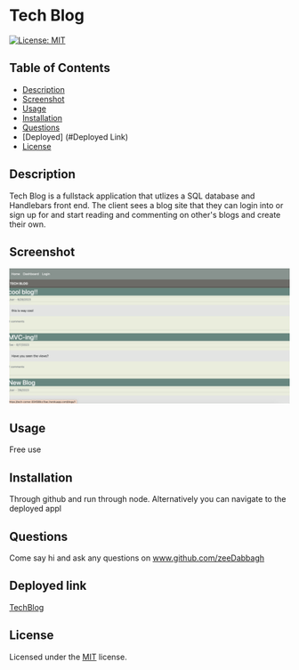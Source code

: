 # Tech Blog
[![License: MIT](https://img.shields.io/badge/License-MIT-yellow.svg)](https://opensource.org/licenses/MIT)
    
## Table of Contents
- [Description](#Description)
- [Screenshot](#Screenshot)
- [Usage](#Usage)
- [Installation](#Installation)
- [Questions](#Questions)
- [Deployed] (#Deployed Link)
- [License](#License)

## Description
Tech Blog is a fullstack application that utlizes a SQL database and Handlebars front end. The client sees a blog site that they can login into or sign up for and start reading and commenting on other's blogs and create their own.

## Screenshot
![screenshot](./public/images/deployed-ss.png)

## Usage
Free use

## Installation
Through github and run through node. Alternatively you can navigate to the deployed appl


## Questions
Come say hi and ask any questions on www.github.com/zeeDabbagh

## Deployed link
[TechBlog](https://tech-corner-934588cc1bac.herokuapp.com/login)

## License
Licensed under the [MIT](https://choosealicense.com/licenses/mit/) license.